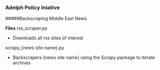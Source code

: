 ### Adelph Policy Iniative
#####Backscraping Middle East News

**Files**
rss_scraper.py<br>
- Downloads all rss sites of interest

scrapy_{news site name}.py<br>
- Backscrapers {news site name} using the Scrapy package to iterate archives